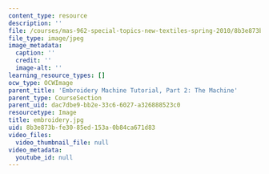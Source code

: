 ```yaml
---
content_type: resource
description: ''
file: /courses/mas-962-special-topics-new-textiles-spring-2010/8b3e873bfe3085ed153a0b84ca671d83_embroidery.jpg
file_type: image/jpeg
image_metadata:
  caption: ''
  credit: ''
  image-alt: ''
learning_resource_types: []
ocw_type: OCWImage
parent_title: 'Embroidery Machine Tutorial, Part 2: The Machine'
parent_type: CourseSection
parent_uid: dac7dbe9-bb2e-33c6-6027-a326888523c0
resourcetype: Image
title: embroidery.jpg
uid: 8b3e873b-fe30-85ed-153a-0b84ca671d83
video_files:
  video_thumbnail_file: null
video_metadata:
  youtube_id: null
---
```


